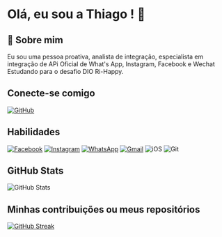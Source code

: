 # Olá, eu sou a Thiago ! 👋


## 🚀 Sobre mim
Eu sou uma pessoa proativa, analista de integração, especialista em integração de APi Oficial de What's App, Instagram, Facebook e Wechat
Estudando para o desafio DIO Ri-Happy. 


## Conecte-se comigo

[![GitHub](https://img.shields.io/badge/GitHub-100000?style=for-the-badge&logo=github&logoColor=white)](https://github.com/Thiagollalves)



## Habilidades

[![Facebook](https://img.shields.io/badge/Facebook-1877F2?style=for-the-badge&logo=facebook&logoColor=white)](https://www.facebook.com/SEUUSERNAME/) [![Instagram](https://img.shields.io/badge/-Instagram-%23E4405F?style=for-the-badge&logo=instagram&logoColor=white)](https://www.instagram.com/SEUUSERNAME/) [![WhatsApp](https://img.shields.io/badge/WhatsApp-25D366?style=for-the-badge&logo=whatsapp&logoColor=white)](https://wa.me/DDI+DDD+SEU_NUMERO_WHATSAPP) [![Gmail](https://img.shields.io/badge/Gmail-333333?style=for-the-badge&logo=gmail&logoColor=red)](mailto:SEUGMAIL) ![iOS](https://img.shields.io/badge/iOS-000000?style=for-the-badge&logo=ios&logoColor=white) ![Git](https://img.shields.io/badge/GIT-E44C30?style=for-the-badge&logo=git&logoColor=white)


## GitHub Stats

![GitHub Stats](https://github-readme-stats.vercel.app/api?username=thiagollalves&theme=dark&hide&bg_color=000&border_color=30A3DC&show_icons=true&icon_color=30A3DC&title_color=E94D5F&text_color=FFF)



## Minhas contribuições ou meus repositórios


[![GitHub Streak](https://streak-stats.demolab.com?user=Thiagollalves&theme=dark&hide_border=falso&border_radius=4.2&locale=pt_BR&date_format=j%2Fn%5B%2FY%5D)](https://git.io/streak-stats)
